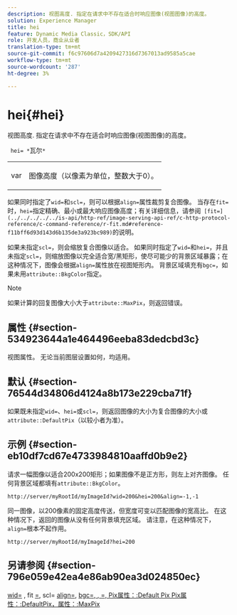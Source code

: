 ```yaml
---
description: 视图高度. 指定在请求中不存在适合时响应图像(视图图像)的高度。
solution: Experience Manager
title: hei
feature: Dynamic Media Classic，SDK/API
role: 开发人员，商业从业者
translation-type: tm+mt
source-git-commit: f6c97606d7a4209427316d7367013ad9585a5cae
workflow-type: tm+mt
source-wordcount: '287'
ht-degree: 3%

---
```



# hei{#hei}

视图高度. 指定在请求中不存在适合时响应图像(视图图像)的高度。

` hei= *`瓦尔`*`

<table id="simpletable_1A36827B6E6647888A4E6E868975D716"> 
 <tr class="strow"> 
  <td class="stentry"> <p> <span class="codeph"> <span class="varname"> var  </span> </span> </p> </td> 
  <td class="stentry"> <p>图像高度（以像素为单位，整数大于0）。 </p> </td> 
 </tr> 
</table>

如果同时指定了`wid=`和`scl=`，则可以根据`align=`属性裁剪复合图像。 当存在`fit=`时，`hei=`指定精确、最小或最大响应图像高度；有关详细信息，请参阅` [fit=](../../../../../is-api/http-ref/image-serving-api-ref/c-http-protocol-reference/c-command-reference/r-fit.md#reference-f11bff6d93d143d6b135de3a923bc989)`的说明。

如果未指定`scl=`，则会缩放复合图像以适合。 如果同时指定了`wid=`和`hei=`，并且未指定`scl=`，则缩放图像以完全适合宽/黑矩形，使尽可能少的背景区域暴露；在这种情况下，图像会根据`align=`属性放在视图矩形内。 背景区域填充有`bgc=`，如果未用`attribute::BkgColor`指定。

>[!NOTE]
>
>如果计算的回复图像大小大于`attribute::MaxPix`，则返回错误。

## 属性 {#section-534923644a1e464496eeba83dedcbd3c}

视图属性。 无论当前图层设置如何，均适用。

## 默认 {#section-76544d34806d4124a8b173e229cba71f}

如果既未指定`wid=`、`hei=`或`scl=`，则返回图像的大小为复合图像的大小或`attribute::DefaultPix`（以较小者为准）。

## 示例 {#section-eb10df7cd67e4733984810aaffd0b9e2}

请求一幅图像以适合200x200矩形；如果图像不是正方形，则左上对齐图像。 任何背景区域都填有`attribute::BkgColor`。

`http://server/myRootId/myImageId?wid=200&hei=200&align=-1,-1`

同一图像，以200像素的固定高度传送，但宽度可变以匹配图像的宽高比。 在这种情况下，返回的图像从没有任何背景填充区域。 请注意，在这种情况下，`align=`根本不起作用。

`http://server/myRootId/myImageId?hei=200`

## 另请参阅 {#section-796e059e42ea4e86ab90ea3d024850ec}

[wid=](../../../../../is-api/http-ref/image-serving-api-ref/c-http-protocol-reference/c-command-reference/r-is-http-wid.md#reference-bfeadcb67bf4485f851eb21345527e47) , fit [=](../../../../../is-api/http-ref/image-serving-api-ref/c-http-protocol-reference/c-command-reference/r-fit.md#reference-f11bff6d93d143d6b135de3a923bc989), scl= [align=](../../../../../is-api/http-ref/image-serving-api-ref/c-http-protocol-reference/c-command-reference/r-scl.md#reference-b2a74e493d0d407e98fe350551ba3fcc),  [](../../../../../is-api/http-ref/image-serving-api-ref/c-http-protocol-reference/c-command-reference/r-align.md#reference-b7d6b87c75124d78884f916dd6544bc7) [](../../../../../is-api/http-ref/image-serving-api-ref/c-http-protocol-reference/c-command-reference/r-bgc.md#reference-53376175f617446fbe5c69120f834b88) [](../../../../../is-api/http-ref/image-serving-api-ref/c-http-protocol-reference/c-command-reference/r-rgn.md#reference-daa9b80e0d8c4b1aa67d116b578d592f) [](../../../../../is-api/image-catalog/image-serving-api-ref/c-image-catalog-reference/c-attributes-reference/r-defaultpix.md#reference-996b2c22b30f4fd9b970c84063306df1) [ bgc=, , =,  Pix属性：:Default Pix Pix属性：:DefaultPix，属性：:MaxPix](../../../../../is-api/image-catalog/image-serving-api-ref/c-image-catalog-reference/c-attributes-reference/r-maxpix.md#reference-e167d396ac794079ba8b5e6eb16eeda5)
